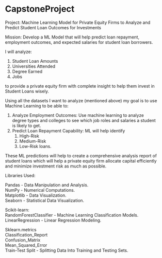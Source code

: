 # CapstoneProject

Project: Machine Learning Model for Private Equity Firms to Analyze and Predict Student Loan Outcomes for Investments

Mission: Develop a ML Model that will help predict loan repayment, employment outcomes, and expected salaries for student loan borrowers.

I will analyze:
1.	Student Loan Amounts
2.	Universities Attended
3.	Degree Earned
4.	Jobs

to provide a private equity firm with complete insight to help them invest in Student Loans wisely.

Using all the datasets I want to analyze (mentioned above) my goal is to use Machine Learning to be able to: 
1.	Analyze Employment Outcomes: Use machine learning  to analyze degree types and colleges to see which  job roles and salaries a student is likely to get. 
2.	Predict Loan Repayment Capability:  ML will help identify
       1. High-Risk
       2. Medium-Risk
       3. Low-Risk loans.

These  ML predictions will help to create a comprehensive analysis report of student loans  which will help a private equity firm allocate capital efficiently and minimize investment risk as much as possible.


Libraries Used:

Pandas - Data Manipulation and Analysis.  
NumPy - Numerical Computations.  
Matplotlib - Data Visualization.  
Seaborn - Statistical Data Visualization.

Scikit-learn:  
RandomForestClassifier - Machine Learning Classification Models.  
LinearRegression - Linear Regression Modeling.

Sklearn.metrics  
Classification_Report  
Confusion_Matrix  
Mean_Squared_Error  
Train-Test Split - Splitting Data Into Training and Testing Sets.
